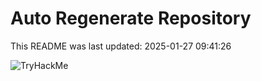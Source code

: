 # Auto Regenerate Repository

This README was last updated: 2025-01-27 09:41:26

 ![TryHackMe](https://tryhackme.com/badge/533634)